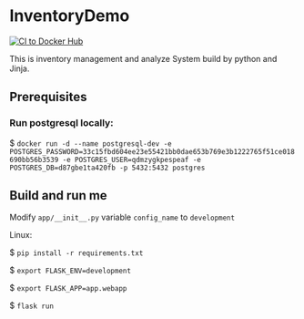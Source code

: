# InventoryDemo

[![CI to Docker Hub](https://github.com/TsungJu/InventoryDemo/actions/workflows/main.yml/badge.svg)](https://github.com/TsungJu/InventoryDemo/actions/workflows/main.yml)

This is inventory management and analyze System build by python and Jinja.

## Prerequisites

### Run postgresql locally:

$ `docker run -d --name postgresql-dev -e POSTGRES_PASSWORD=33c15fbd604ee23e55421bb0dae653b769e3b1222765f51ce018690bb56b3539 -e POSTGRES_USER=qdmzygkpespeaf -e POSTGRES_DB=d87gbe1ta420fb -p 5432:5432 postgres`

## Build and run me

Modify `app/__init__.py` variable `config_name` to `development`

Linux:

$ `pip install -r requirements.txt`

$ `export FLASK_ENV=development`

$ `export FLASK_APP=app.webapp`

$ `flask run`
